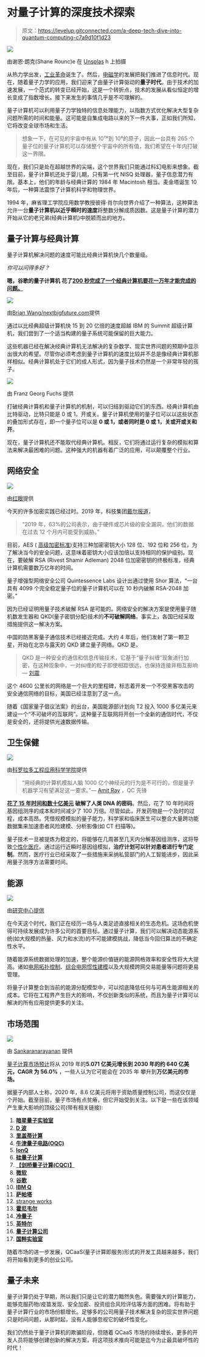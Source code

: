 # 对量子计算的深度技术探索

> 原文：<https://levelup.gitconnected.com/a-deep-tech-dive-into-quantum-computing-c7a9d10f1d23>

![](img/1a85d3d3737eef2b5a17586fe303daf4.png)

由谢恩·朗克(Shane Rounc)e 在 [Unsplas](https://unsplash.com/s/photos/technology?utm_source=unsplash&utm_medium=referral&utm_content=creditCopyText) h 上拍摄

从热力学出发，[工业革命](https://www.tandfonline.com/doi/abs/10.1080/14786435.2013.784402)诞生了。然后，[电磁学](https://siarchives.si.edu/history/featured-topics/henry/electromagnetism)的发展把我们推进了信息时代。现在，随着量子力学的应用，我们迎来了由量子计算驱动的**量子时代**。由于技术的加速发展，一个范式的转变已经开始，这是一个转折点，技术的发展从看似恒定的增长变成了指数增长。接下来发生的事情几乎是不可理解的。

量子计算机可以利用量子力学独特的信息处理能力，以指数方式优化解决大型复杂问题所需的时间和能量。这可能是自集成电路以来的下一件大事，正如我们所知，它将改变全球市场和生活。

> 想象一下，在可见的宇宙中有从 10⁷⁸到 10⁸的原子，因此一台具有 265 个量子位的量子计算机可以存储整个宇宙中的所有值，我们希望在十年内打破这一界限。

现在，我们只是处在超越世界的尖端，这个世界我们只能通过科幻电影来想象。截至目前，量子计算机还处于婴儿期，只有第一代 NISQ 处理器，量子信息潜力有限。基本上，他们的年龄与经典计算的 1984 年 Macintosh 相当。麦金塔诞生 10 年后，一种算法震惊了计算机科学和物理世界。

1994 年，麻省理工学院应用数学教授彼得·肖尔向世界介绍了一种算法，这种算法允许一台**量子计算机以近乎瞬时的速度**将整数分解成质因数。这是量子计算的潜力开始从它的老兄弟(经典计算机)中脱颖而出的地方。

## 量子计算与经典计算

量子计算机解决问题的速度可能比经典计算机快几个数量级。

*你可以问得多好？*

**嗯，谷歌的量子计算机** **花了**[**200 秒完成了一个经典计算机要花一万年才能完成的问题。**](https://research.aimultiple.com/quantum-computing-stats/)

![](img/2cf8084df6173fec74abb090354cce99.png)

由[Brian Wang/nextbigfuture.com](https://www.nextbigfuture.com/2019/09/google-quantum-computer-solves-problem-1-billion-times-faster-than-best-supercomputer-which-might-mean-quantum-supremacy.html)提供

通过以比经典超级计算机快 15 到 20 亿倍的速度超越 IBM 的 Summit 超级计算机，我们尝到了一个适当构建的量子系统可能保留的巨大能力。

这些机器已经在解决经典计算机无法解决的复杂数学、现实世界问题的预期中显示出很大的希望。尽管你必须考虑到量子计算机的速度比较并不总是像经典计算机那样相似。经典计算机处于它们的成人形式，因为量子技术仍然是一个非常年轻的孩子。

![](img/e59d538c5fc46a0b341365a940c67cc1.png)

由 Franz Georg Fuchs 提供

打破经典计算机和量子计算机的机制，可以归结到驱动它们的东西。经典计算机由比特驱动，比特只能是 0 或 1，开或关。量子计算机使用的量子位可以以这些状态的叠加形式存在，即一个量子位可以是 **0 或 1，或者同时是 0 或 1，关或开或关和开**。

现在，量子计算机还不能取代经典计算机。相反，它们将通过运行复杂的模拟和算法来解决最困难的问题。这种强大的机器有着广泛的应用，可以颠覆整个行业。

## **网络安全**

![](img/e24cc08317480f42109215815c383319.png)

由[红眼](https://cacm.acm.org/magazines/2019/4/235578-cyber-security-in-the-quantum-era/fulltext?mobile=false)提供

今天的许多加密实践已经过时。2019 年，科技集团[戴尔报道](https://www.techrepublic.com/article/63-of-organizations-face-security-breaches-due-to-hardware-vulnerabilities/)，

> “2019 年，63%的公司表示，由于硬件或芯片级的安全漏洞，他们的数据在过去 12 个月内可能受到威胁。”

目前，AES ( [高级加密标准](https://searchsecurity.techtarget.com/definition/Advanced-Encryption-Standard))支持三种加密密钥大小 128 位、192 位和 256 位，为了解决当今的安全问题，这意味着密钥大小应该加倍以支持相同的保护级别。现在，要破解 RSA (Rivest Shamir Adleman) 2048 位加密密钥的终极标准，经典计算机需要数万亿年的时间。

量子增强型网络安全公司 Quintessence Labs 设计出通过使用 Shor 算法，“一台具有 4099 个完全稳定量子位的量子计算机可以在 10 秒内破解 RSA-2048 加密。”

因为已经证明用量子技术破解 RSA 是可能的。网络安全的解决方案是使用量子随机数发生器和 QKD(量子密钥分配)技术的**不可破解网络**。事实上，各国已经采取措施提供这一解决方案。

中国的防黑客量子通信技术已经接近完成。大约 4 年后，他们发射了第一颗卫星，开始在北京与露天的 QKD 建立量子网络。QKD 是，

> QKD 是一种安全的通信和信息传输技术，它基于“量子纠缠”现象进行加密，在这种现象中，一对纠缠的粒子即使相距很远，也保持连接并相互影响— [刘震](https://www.scmp.com/news/china/science/article/3117005/chinas-experiment-quantum-communication-brings-beijing-closer)

这个 4600 公里长的网络是一个巨大的里程碑，标志着开发一个不受黑客攻击的安全通信网络的目标，美国已经注意到了这一点。

随着《国家量子倡议法案》的出台，美国能源部计划向 T2 投入 1000 多亿美元来建设一个“不可破坏的互联网”。这种量子互联网将开创一个全新的通信时代，不仅是安全的，还将提供光速数据传输。

## 卫生保健

![](img/4f02babe615b2ece275e812d7cb7ed61.png)

由[科罗拉多工程应用科学学院](https://www.colorado.edu/chbe/2015/01/05/nagpal-and-chatterjee-receive-1m-keck-foundation-research-award-quantum-molecular)提供

> “用经典的计算机模拟人脑 1000 亿个神经元的行为是不可行的，但是量子机器学习有望满足这一要求。”— [Amit Ray](https://amitray.com/) ，QC 先锋

[**花了 15 年时间和数十亿美元**](https://medicalfuturist.com/quantum-computing-in-healthcare/) **破解了人类 DNA 的密码**。然后，花了 10 年时间将基因组测序的成本和时间减少了 100 万倍。尽管如此，开发药物是一个及时的过程，成本高昂。凭借规模模拟的量子能力，科学家和临床医生可以整合大量跨功能数据集来加速患者风险建模、分析影像(如 CT 扫描等)。

量子技术一旦被提炼为稳定的，将能够在几周甚至几天内分解基因组测序，这将导致[个性化医疗](https://www.ncbi.nlm.nih.gov/pmc/articles/PMC2957753/)。通过运行近瞬时基因组模拟，**治疗计划可以针对患者进行专门定制**。然而，医疗行业已经采取了一些措施来采纳私营部门的人工智能进步，因此采用量子测序方法需要时间。

## **能源**

![](img/bc4808a144940d22ed5935af5c158263.png)

由[研究中心提供](https://www.tudelft.nl/en/eemcs/the-faculty/departments/electrical-sustainable-energy/dc-systems-energy-conversion-storage/research/energy-management-system-for-microgrids/)

在今天这个时代，我们正在经历一场与人类足迹直接相关的生态危机。这场危机使得可持续发展成为许多公司的首要目标。通过量子计算，我们可以解决动态能源系统(如大规模的热量、风力和水流)的不可能建模挑战，降低当今回归算法的不确定性水平。

随着能源系统数据处理的加速，整个能源价值链的能源网格效率和安全性将大大提高。诸如[电网拓扑控制](https://www.dnsstuff.com/what-is-network-topology)、[综合电网惯性建模](https://www.current-news.co.uk/blogs/synthetic-inertia-and-its-role-in-improving-grid-stability)以及大规模跨网交易能量等问题将更易管理。

将量子计算整合到当前的能源分配模型中，可以彻底降低任何与可再生能源相关的成本。它将在工程界产生巨大的影响，不仅创新类似的系统，而且为量子计算可以解决的所有应用提供更多的关注。

## 市场范围

![](img/98cfaf11d8c7be6ab0abdbb1a42b1682.png)

由 [Sankaranarayanan](https://medium.com/datadriveninvestor/quantum-computing-73-companies-that-are-changing-the-computing-landscape-f39ebf0ccfee) 提供

[量子计算市场预计](https://www.globenewswire.com/news-release/2020/04/06/2011932/0/en/Worldwide-Quantum-Computing-Market-2019-to-2030-Drivers-Restraints-and-Opportunities.html)将从 2019 年的**5.071 亿美元增长到 2030 年的约 640 亿美元，CAGR 为 56.0%** ，一些人认为它可能会在 2035 年 攀升到**万亿美元的市场。**

据量子内部人士称，2020 年，8.6 亿美元将用于资助质量控制公司，而这仅仅是个开始。截至目前，量子市场有点贫瘠，但它开始受到关注。以下是一些在该领域产生重大影响的顶级公司(带有相关链接):

1.  [**暗星量子实验室**](https://www.linkedin.com/company/darkstarquantumlab/)
2.  [**D 波**](https://www.dwavesys.com/)
3.  [**里盖蒂计算**](https://www.rigetti.com/)
4.  [**牛津量子电路(OQC)**](https://oxfordquantumcircuits.com/)
5.  [**IonQ**](https://ionq.com/)
6.  [**硅量子计算**](http://sqc.com.au/)
7.  [**【剑桥量子计算(CQC)】**](https://cambridgequantum.com/)
8.  [**微软**](https://www.microsoft.com/en-us/quantum)
9.  [**谷歌**](https://research.google/teams/applied-science/quantum/#:~:text=About%20the%20team,innovations%20of%20tomorrow%2C%20including%20AI.)
10.  [**IBM Q**](https://www.ibm.com/quantum-computing/)
11.  [**萨帕塔**](https://www.zapatacomputing.com/orquestra/?gclid=CjwKCAiAgJWABhArEiwAmNVTB731tigBvtABNb1_sHIo80LJcUZOC8DXfaeYRp81NeXf3ddgnwSdwhoCw34QAvD_BwE)
12.  [strange works](https://strangeworks.com/)
13.  [**霍尼韦尔**](https://www.honeywell.com/us/en/company/quantum)
14.  [**冷量子**](https://www.honeywell.com/us/en/company/quantum)
15.  [**英特尔**](https://www.intel.com/content/www/us/en/research/quantum-computing.html)
16.  [**量子计算公司**](https://quantumcomputinginc.com/)
17.  [**国粹实验室**](https://www.quintessencelabs.com/)

随着市场的进一步发展，QCaaS(量子计算即服务)形式的开发工具越来越多，我们将开始看到更多的创业公司。

## **量子未来**

量子计算仍处于早期，所以我们只是让它的潜力黯然失色。需要强大的计算能力，能够克服药物/疫苗发现、安全加密、投资组合风险评估等方面的困难。将有助于量子计算行业的市场份额增长。足够多的公司用量子技术解决复杂的现实世界问题只是时间问题，从那时起，没有人能够忽视它的破坏性变化。

我们仍然处于量子计算机的欺骗阶段，但随着 QCaaS 市场的持续增长，更多的开发人员将能够创建创新的解决方案，将这项技术推向可能是迄今为止最具破坏性的时代！